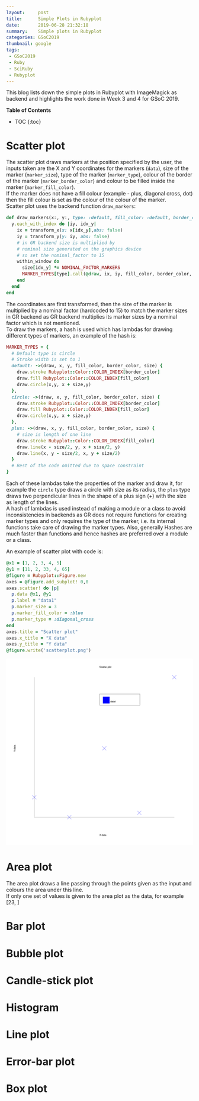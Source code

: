 ```yaml
---
layout:     post
title:      Simple Plots in Rubyplot
date:       2019-06-28 21:32:18
summary:    Simple plots in Rubyplot
categories: GSoC2019
thumbnail: google
tags:
 - GSoC2019
 - Ruby
 - SciRuby
 - Rubyplot
---
```

This blog lists down the simple plots in Rubyplot with ImageMagick as backend and highlights the work done in Week 3 and 4 for GSoC 2019.  
  
**Table of Contents**
* TOC
{:toc}

# Scatter plot
The scatter plot draws markers at the position specified by the user, the inputs taken are the X and Y coordinates for the markers (`data`), size of the marker (`marker_size`), type of the marker (`marker_type`), colour of the border of the marker (`marker_border_color`) and colour to be filled inside the marker (`marker_fill_color`).  
If the marker does not have a fill colour (example - plus, diagonal cross, dot) then the fill colour is set as the colour of the colour of the marker.  
Scatter plot uses the backend function `draw_markers`:
```ruby
def draw_markers(x:, y:, type: :default, fill_color: :default, border_color: :default, size: nil)
  y.each_with_index do |iy, idx_y|
    ix = transform_x(x: x[idx_y],abs: false)
    iy = transform_y(y: iy, abs: false)
    # in GR backend size is multiplied by
    # nominal size generated on the graphics device
    # so set the nominal_factor to 15
    within_window do
      size[idx_y] *= NOMINAL_FACTOR_MARKERS
      MARKER_TYPES[type].call(@draw, ix, iy, fill_color, border_color, size[idx_y])
    end
  end
end
```
The coordinates are first transformed, then the size of the marker is multiplied by a nominal factor (hardcoded to 15) to match the marker sizes in GR backend as GR backend multiplies its marker sizes by a nominal factor which is not mentioned.  
To draw the markers, a hash is used which has lambdas for drawing different types of markers, an example of the hash is:
```ruby
MARKER_TYPES = {
  # Default type is circle
  # Stroke width is set to 1
  default: ->(draw, x, y, fill_color, border_color, size) {
    draw.stroke Rubyplot::Color::COLOR_INDEX[border_color]
    draw.fill Rubyplot::Color::COLOR_INDEX[fill_color]
    draw.circle(x,y, x + size,y)
  },
  circle: ->(draw, x, y, fill_color, border_color, size) {
    draw.stroke Rubyplot::Color::COLOR_INDEX[border_color]
    draw.fill Rubyplot::Color::COLOR_INDEX[fill_color]
    draw.circle(x,y, x + size,y)
  },
  plus: ->(draw, x, y, fill_color, border_color, size) {
    # size is length of one line
    draw.stroke Rubyplot::Color::COLOR_INDEX[fill_color]
    draw.line(x - size/2, y, x + size/2, y)
    draw.line(x, y - size/2, x, y + size/2)
  }
  # Rest of the code omitted due to space constraint
}
```
Each of these lambdas take the properties of the marker and draw it, for example the `circle` type draws a circle with size as its radius, the `plus` type draws two perpendicular lines in the shape of a plus sign (+) with the size as length of the lines.  
A hash of lambdas is used instead of making a module or a class to avoid inconsistencies in backends as GR does not require functions for creating marker types and only requires the type of the marker, i.e. its internal functions take care of drawing the marker types. Also, generally Hashes are much faster than functions and hence hashes are preferred over a module or a class.  
  
An example of scatter plot with code is:
```ruby
@x1 = [1, 2, 3, 4, 5]
@y1 = [11, 2, 33, 4, 65]
@figure = Rubyplot::Figure.new
axes = @figure.add_subplot! 0,0
axes.scatter! do |p|
  p.data @x1, @y1
  p.label = "data1"
  p.marker_size = 3
  p.marker_fill_color = :blue
  p.marker_type = :diagonal_cross
end
axes.title = "Scatter plot"
axes.x_title = "X data"
axes.y_title = "Y data"
@figure.write('scatterplot.png')
```
![scatter plot](https://raw.githubusercontent.com/alishdipani/alishdipani.github.io/master/_posts/Resources/Simple_Plots_in_Rubyplot/scatterplot.png)
# Area plot
The area plot draws a line passing through the points given as the input and colours the area under this line.  
If only one set of values is given to the area plot as the data, for example [23, ]
# Bar plot
# Bubble plot
# Candle-stick plot
# Histogram
# Line plot
# Error-bar plot
# Box plot
